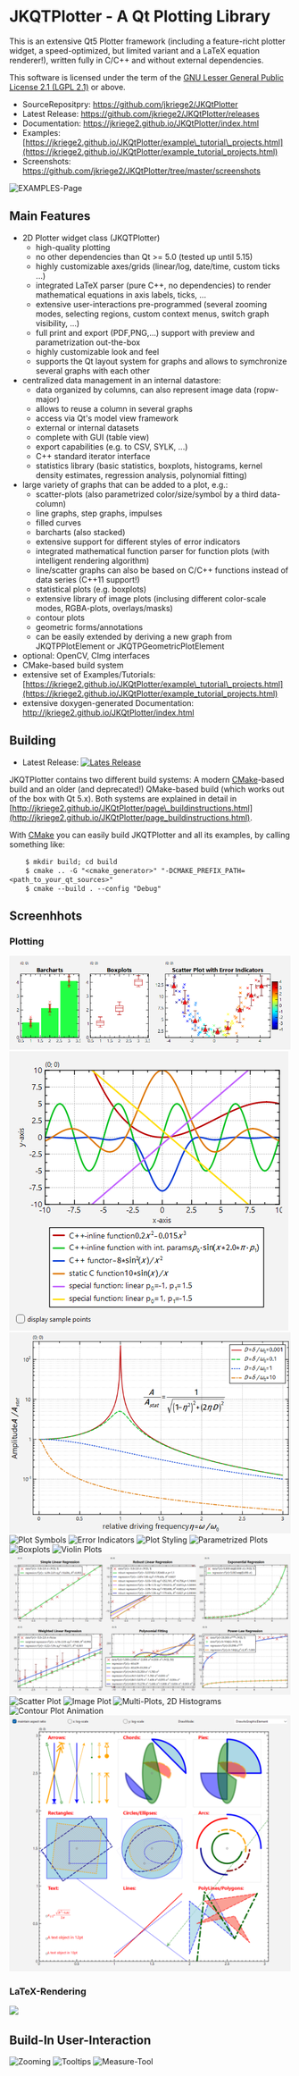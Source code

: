 # JKQTPlotter - A Qt Plotting Library
This is an extensive Qt5 Plotter framework (including a feature-richt plotter widget, a speed-optimized, but limited variant and a LaTeX equation renderer!), written fully in C/C++ and without external dependencies.

This software is licensed under the term of the [GNU Lesser General Public License 2.1
(LGPL 2.1)](./LICENSE) or above.

* SourceRepositpry: https://github.com/jkriege2/JKQtPlotter
* Latest Release: https://github.com/jkriege2/JKQtPlotter/releases
* Documentation: https://jkriege2.github.io/JKQtPlotter/index.html
* Examples: [https://jkriege2.github.io/JKQtPlotter/example\_tutorial\_projects.html](https://jkriege2.github.io/JKQtPlotter/example_tutorial_projects.html)
* Screenshots: https://github.com/jkriege2/JKQtPlotter/tree/master/screenshots

![EXAMPLES-Page](https://raw.githubusercontent.com/jkriege2/JKQtPlotter/master/screenshots/examplesbanner.png)

## Main Features
- 2D Plotter widget class (JKQTPlotter)
  - high-quality plotting
  - no other dependencies than Qt >= 5.0 (tested up until 5.15)
  - highly customizable axes/grids (linear/log, date/time, custom ticks ...)
  - integrated LaTeX parser (pure C++, no dependencies) to render mathematical equations in axis labels, ticks, ...
  - extensive user-interactions pre-programmed (several zooming modes, selecting regions, custom context menus, switch graph visibility, ...)
  - full print and export (PDF,PNG,...) support with preview and parametrization out-the-box
  - highly customizable look and feel
  - supports the Qt layout system for graphs and allows to symchronize several graphs with each other
- centralized data management in an internal datastore:
  - data organized by columns, can also represent image data (ropw-major)
  - allows to reuse a column in several graphs
  - access via Qt's model view framework
  - external or internal datasets
  - complete with GUI (table view)
  - export capabilities (e.g. to CSV, SYLK, ...)
  - C++ standard iterator interface
  - statistics library (basic statistics, boxplots, histograms, kernel density estimates, regression analysis, polynomial fitting)
- large variety of graphs that can be added to a plot, e.g.:
  - scatter-plots (also parametrized color/size/symbol by a third data-column)
  - line graphs, step graphs, impulses
  - filled curves
  - barcharts (also stacked)
  - extensive support for different styles of error indicators
  - integrated mathematical function parser for function plots (with intelligent rendering algorithm)
  - line/scatter graphs can also be based on C/C++ functions instead of data series (C++11 support!)
  - statistical plots (e.g. boxplots)
  - extensive library of image plots (inclusing different color-scale modes, RGBA-plots, overlays/masks)
  - contour plots
  - geometric forms/annotations
  - can be easily extended by deriving a new graph from JKQTPPlotElement or JKQTPGeometricPlotElement
- optional: OpenCV, CImg interfaces
- CMake-based build system
- extensive set of Examples/Tutorials: [https://jkriege2.github.io/JKQtPlotter/example\_tutorial\_projects.html](https://jkriege2.github.io/JKQtPlotter/example_tutorial_projects.html)
- extensive doxygen-generated Documentation: http://jkriege2.github.io/JKQtPlotter/index.html

## Building

* Latest Release: [![Lates Release](https://img.shields.io/github/v/release/jkriege2/JKQtPlotter)](https://github.com/jkriege2/JKQtPlotter/releases)

JKQTPlotter contains two different build systems: A modern [CMake](https://cmake.org/)-based build and an older (and deprecated!) QMake-based build (which works out of the box with Qt 5.x). Both systems are explained in detail in [http://jkriege2.github.io/JKQtPlotter/page\_buildinstructions.html](http://jkriege2.github.io/JKQtPlotter/page_buildinstructions.html).


With [CMake](https://cmake.org/) you can easily build JKQTPlotter and all its examples, by calling something like:
```
    $ mkdir build; cd build
    $ cmake .. -G "<cmake_generator>" "-DCMAKE_PREFIX_PATH=<path_to_your_qt_sources>"
    $ cmake --build . --config "Debug"
```

## Screenhhots

### Plotting

![Diverse Plots](https://raw.githubusercontent.com/jkriege2/JKQtPlotter/master/screenshots/datastore_groupedstat.png)
![Function Plotting](https://raw.githubusercontent.com/jkriege2/JKQtPlotter/master/screenshots/functionplot.png)
![Log-Axes](https://raw.githubusercontent.com/jkriege2/JKQtPlotter/master/screenshots/logaxes.png)
![Plot Symbols](https://raw.githubusercontent.com/jkriege2/JKQtPlotter/master/screenshots/symbols_and_styles.png)
![Error Indicators](https://raw.githubusercontent.com/jkriege2/JKQtPlotter/master/screenshots/errorbarstyles.png)
![Plot Styling](https://raw.githubusercontent.com/jkriege2/JKQtPlotter/master/screenshots/stylesbanner.png)
![Parametrized Plots](https://raw.githubusercontent.com/jkriege2/JKQtPlotter/master/screenshots/paramscatterplot.png)
![Boxplots](https://raw.githubusercontent.com/jkriege2/JKQtPlotter/master/screenshots/test_styledboxplot.png)
![Violin Plots](https://raw.githubusercontent.com/jkriege2/JKQtPlotter/master/screenshots/violinplot_vert.png)
![Statistics Library](https://raw.githubusercontent.com/jkriege2/JKQtPlotter/master/screenshots/datastore_regression.png)
![Scatter Plot](https://raw.githubusercontent.com/jkriege2/JKQtPlotter/master/screenshots/paramscatterplot_image.png)
![Image Plot](https://raw.githubusercontent.com/jkriege2/JKQtPlotter/master/screenshots/imageplot_modifier.png)
![Multi-Plots, 2D Histograms](https://raw.githubusercontent.com/jkriege2/JKQtPlotter/master/screenshots/datastore_statistics_2d_histcontour.png)
![Contour Plot Animation](https://raw.githubusercontent.com/jkriege2/JKQtPlotter/master/screenshots/contourplot_animated.gif)
![Geometric Plots](https://raw.githubusercontent.com/jkriege2/JKQtPlotter/master/screenshots/geometric.png)

### LaTeX-Rendering
![](https://raw.githubusercontent.com/jkriege2/JKQtPlotter/master/screenshots/mscreen_schroedinger.png)

## Build-In User-Interaction
![Zooming](https://raw.githubusercontent.com/jkriege2/JKQtPlotter/master/doc/images/zoomin_mouse_contextmenu.gif)
![Tooltips](https://raw.githubusercontent.com/jkriege2/JKQtPlotter/master/doc/images/tooltiptool.gif)
![Measure-Tool](https://raw.githubusercontent.com/jkriege2/JKQtPlotter/master/doc/images/rulertool.gif)
